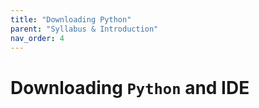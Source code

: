 ```yaml
---
title: "Downloading Python"
parent: "Syllabus & Introduction"
nav_order: 4
---
```


# Downloading <code>Python</code> and IDE